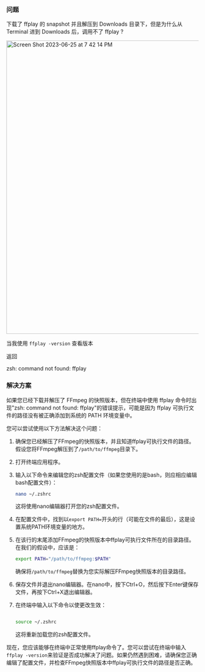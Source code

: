 ### 问题
下载了 ffplay 的 snapshot 并且解压到 Downloads 目录下，但是为什么从 Terminal 进到 Downloads 后，调用不了 ffplay ?

<img width="769" alt="Screen Shot 2023-06-25 at 7 42 14 PM" src="https://github.com/qifeibro/ffmpeg_video_cut/assets/87322305/59a1729b-e73a-489c-93e8-832793cc5a1a">

当我使用 `ffplay -version` 查看版本

返回

zsh: command not found: ffplay

### 解决方案

如果您已经下载并解压了 FFmpeg 的快照版本，但在终端中使用 ffplay 命令时出现"zsh: command not found: ffplay"的错误提示，可能是因为 ffplay 可执行文件的路径没有被正确添加到系统的 PATH 环境变量中。

您可以尝试使用以下方法解决这个问题：

1.  确保您已经解压了FFmpeg的快照版本，并且知道ffplay可执行文件的路径。假设您将FFmpeg解压到了`/path/to/ffmpeg`目录下。
    
2.  打开终端应用程序。
    
3.  输入以下命令来编辑您的zsh配置文件（如果您使用的是bash，则应相应编辑bash配置文件）：

    ```bash
    nano ~/.zshrc
    ```
    
    这将使用nano编辑器打开您的zsh配置文件。
    
4.  在配置文件中，找到以`export PATH=`开头的行（可能在文件的最后），这是设置系统PATH环境变量的地方。
    
5.  在该行的末尾添加FFmpeg的快照版本中ffplay可执行文件所在的目录路径。在我们的假设中，应该是：
    
    ```bash
    export PATH="/path/to/ffmpeg:$PATH"
    ```
    
    确保将`/path/to/ffmpeg`替换为您实际解压FFmpeg快照版本的目录路径。
    
6.  保存文件并退出nano编辑器。在nano中，按下Ctrl+O，然后按下Enter键保存文件，再按下Ctrl+X退出编辑器。
    
7.  在终端中输入以下命令以使更改生效：
    
    ```bash
    
    source ~/.zshrc
    ```
    
    这将重新加载您的zsh配置文件。
    

现在，您应该能够在终端中正常使用ffplay命令了。您可以尝试在终端中输入`ffplay -version`来验证是否成功解决了问题。如果仍然遇到困难，请确保您正确编辑了配置文件，并检查FFmpeg快照版本中ffplay可执行文件的路径是否正确。
